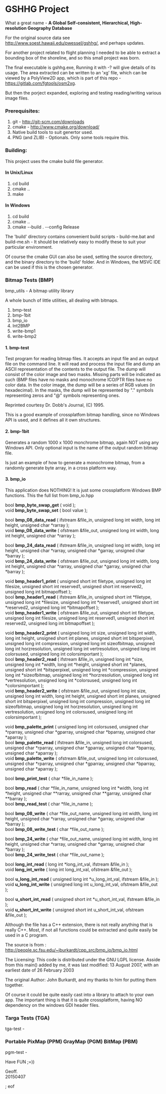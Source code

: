 # GSHHG Project

What a great name - **A Global Self-consistent, Hierarchical, High-resolution Geography Database**

For the original source data see <a target="_blank" href="http://www.soest.hawaii.edu/pwessel/gshhg/">http://www.soest.hawaii.edu/pwessel/gshhg/</a>, and perhaps updates.

For another project related to flight planning I needed to be able to extract 
a bounding box of the shoreline, and so this small project was born.

The final executable is gshhg.exe, Running it with -? will give details of its usage. The area extracted can be written to an 'xg' file, which can be viewed by a PolyView2D app, which is part of this repo - https://gitlab.com/fgtools/osm2xg.

But then the porject expanded, exploring and testing reading/writing various image files.

### Prerequisites:

 1. git - http://git-scm.com/downloads
 2. cmake - http://www.cmake.org/download/
 3. Native build tools to suit genertor used.
 4. PNG (and ZLIB) - Optionals. Only some tools require this.

### Building:

This project uses the cmake build file generator.

#### In Unix/Linux

 1. cd build
 2. cmake ..
 3. make
 
#### In Windows

 1. cd build
 2. cmake ..
 3. cmake --build . --config Release
 
The 'build' directory contains convenient build scripts - build-me.bat and build-me.sh - It should be relatively easy to modify these to suit your particular environment.
 
Of course the cmake GUI can also be used, setting the source directory, and the binary directory to the 'build' folder. And in Windows, the MSVC IDE can be used if this is the chosen generator.


### Bitmap Tests (BMP)

bmp_utils - A bitmap utility library

A whole bunch of little utilities, all dealing with bitmaps.

 1. bmp-test
 2. bmp-1bit
 3. bmp_io
 4. Int2BMP
 5. write-bmp1
 6. write-bmp2

#### 1. bmp-test

Test program for reading bitmap files.  It accepts an input file and an
output file on the command line.  It will read and process the input file
and dump an ASCII representation of the contents to the output file.  The
dump will consist of the color image and two masks.  Missing parts will be
indicated as such (BMP files have no masks and monochrome ICO/PTR files
have no color data.  In the color image, the dump will be a series of RGB
values (in hexadecimal).  In the masks, the dump will be represented by "."
symbols representing zeros and "@" symbols representing ones.

Reprinted courtesy Dr. Dobb's Journal, (C) 1995.

This is a good example of crossplatfom bitmap handling, since no Windows API is used,
and it defines all it own structures.
 
#### 2. bmp-1bit

Generates a random 1000 x 1000 monchrome bitmap, again NOT using any Windows API. Only optional input is the name of the output random bitmap file.

Is just an example of how to generate a monochrome bitmap, from a randomly generate byte array, in a cross platform way.

#### 3. bmp_io

This application does NOTHING!
It is just some crossplatform Windows BMP functions.
This the full list from bmp_io.hpp

bool **bmp_byte_swap_get** ( void );  
void **bmp_byte_swap_set** ( bool value );  

bool **bmp_08_data_read** ( ifstream &file_in, unsigned long int width, long int height, 
  unsigned char *rarray );  
void **bmp_08_data_write** ( ofstream &file_out, unsigned long int width, 
  long int height, unsigned char *rarray );  

bool **bmp_24_data_read** ( ifstream &file_in, unsigned long int width, 
  long int height, unsigned char *rarray, unsigned char *garray, unsigned char *barray );  
void **bmp_24_data_write** ( ofstream &file_out, unsigned long int width, 
  long int height, unsigned char *rarray, unsigned char *garray, unsigned char *barray );  

void **bmp_header1_print** ( unsigned short int filetype, 
  unsigned long int filesize, unsigned short int reserved1, 
  unsigned short int reserved2, unsigned long int bitmapoffset );  
bool **bmp_header1_read** ( ifstream &file_in, unsigned short int *filetype, 
  unsigned long int *filesize, unsigned long int *reserved1, 
  unsigned short int *reserved2, unsigned long int *bitmapoffset );  
void **bmp_header1_write** ( ofstream &file_out, unsigned short int filetype,
  unsigned long int filesize, unsigned long int reserved1, 
  unsigned short int reserved2, unsigned long int bitmapoffset );  

void **bmp_header2_print** ( unsigned long int size, unsigned long int width, 
  long int height, 
  unsigned short int planes, unsigned short int bitsperpixel, 
  unsigned long int compression, unsigned long int sizeofbitmap,
  unsigned long int horzresolution, unsigned long int vertresolution,
  unsigned long int colorsused,  unsigned long int colorsimportant );  
bool **bmp_header2_read** ( ifstream &file_in, unsigned long int *size,
  unsigned long int *width, long int *height, 
  unsigned short int *planes, unsigned short int *bitsperpixel,
  unsigned long int *compression, unsigned long int *sizeofbitmap,
  unsigned long int *horzresolution, unsigned long int *vertresolution,
  unsigned long int *colorsused, unsigned long int *colorsimportant );  
void **bmp_header2_write** ( ofstream &file_out, unsigned long int size,
  unsigned long int width, long int height, 
  unsigned short int planes, unsigned short int bitsperpixel,
  unsigned long int compression, unsigned long int sizeofbitmap,
  unsigned long int horzresolution, unsigned long int vertresolution,
  unsigned long int colorsused, unsigned long int colorsimportant );  

void **bmp_palette_print** ( unsigned long int colorsused, 
  unsigned char *rparray, unsigned char *gparray, unsigned char *bparray,
  unsigned char *aparray );  
bool **bmp_palette_read** ( ifstream &file_in, unsigned long int colorsused,
  unsigned char *rparray, unsigned char *gparray, unsigned char *bparray, 
  unsigned char *aparray );  
void **bmp_palette_write** ( ofstream &file_out, unsigned long int colorsused, 
  unsigned char *rparray, unsigned char *gparray, unsigned char *bparray,
  unsigned char *aparray );  

bool **bmp_print_test** ( char *file_in_name );  

bool **bmp_read** ( char *file_in_name, unsigned long int *width, long int *height, 
  unsigned char **rarray, unsigned char **garray, unsigned char **barray );  
bool **bmp_read_test** ( char *file_in_name );  

bool **bmp_08_write** ( char *file_out_name, unsigned long int width, long int height, 
  unsigned char *rarray, unsigned char *garray, unsigned char *barray );  
bool **bmp_08_write_test** ( char *file_out_name );  

bool **bmp_24_write** ( char *file_out_name, unsigned long int width, long int height, 
  unsigned char *rarray, unsigned char *garray, unsigned char *barray );  
bool **bmp_24_write_test** ( char *file_out_name );  

bool **long_int_read** ( long int *long_int_val, ifstream &file_in );  
void **long_int_write** ( long int long_int_val, ofstream &file_out );  

bool **u_long_int_read** ( unsigned long int *u_long_int_val, ifstream &file_in );  
void **u_long_int_write** ( unsigned long int u_long_int_val, ofstream &file_out );  

bool **u_short_int_read** ( unsigned short int *u_short_int_val, ifstream &file_in );  
void **u_short_int_write** ( unsigned short int u_short_int_val, ofstream &file_out );  

Although the file has a C++ extension, there is not really anything
that is really C++. Most, if not all functions could be extracted and
quite easily be used in a C program.

The source is from : http://people.sc.fsu.edu/~jburkardt/cpp_src/bmp_io/bmp_io.html

The Licensing: This code is distributed under the GNU LGPL license. 
Asside from this main() added by me, it was last modified: 13 August 2007, with an
earliest date of 26 February 2003

The original Author: John Burkardt, and my thanks to him for putting them together.

Of course it could be quite easily cast into a library to attach to your own app.
The important thing is that it is quite crossplatform, having NO dependency on the
windows GDI header files.


### Targa Tests (TGA)

tga-test -

### Portable PixMap (PPM) GrayMap (PGM) BitMap (PBM)

pgm-test -

Have FUN ;=))

Geoff.   
20150407

; eof
